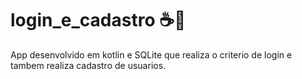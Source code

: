 # login_e_cadastro ☕🍩
App desenvolvido em kotlin e SQLite que realiza o criterio de login e tambem realiza cadastro de usuarios.
